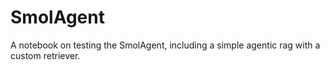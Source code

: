 # SmolAgent
A notebook on testing the SmolAgent, including a simple agentic rag with a custom retriever.
